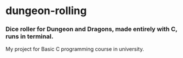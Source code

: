 # dungeon-rolling
### Dice roller for Dungeon and Dragons, made entirely with C, runs in terminal. 

My project for Basic C programming course in university.
